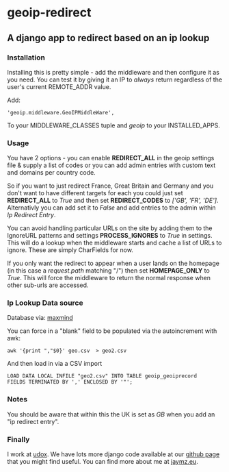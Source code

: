 # geoip-redirect

## A django app to redirect based on an ip lookup

### Installation
Installing this is pretty simple - add the middleware and then configure it as
you need. You can test it by giving it an IP to *always* return regardless
of the user's current REMOTE_ADDR value.

Add:

    'geoip.middleware.GeoIPMiddleWare',

To your MIDDLEWARE_CLASSES tuple and *geoip* to your INSTALLED_APPS.

### Usage

You have 2 options - you can enable **REDIRECT_ALL** in the geoip settings
file & supply a list of codes or you can add admin entries with custom text
and domains per country code.

So if you want to just redirect France, Great Britain and Germany and you
don't want to have different targets for each you could just set **REDIRECT_ALL**
to *True* and then set **REDIRECT_CODES** to *['GB', 'FR', 'DE']*. Alternativly
you can add set it to *False* and add entries to the admin within *Ip
Redirect Entry*.

You can avoid handling particular URLs on the site by adding them to the
IgnoreURL patterns and settings **PROCESS_IGNORES** to *True* in settings. This
will do a lookup when the middleware starts and cache a list of URLs to ignore.
These are simply CharFields for now.

If you only want the redirect to appear when a user lands on the homepage (in this
case a *request.path* matching "/") then set **HOMEPAGE_ONLY** to *True*. This
will force the middleware to return the normal response when other sub-urls
are accessed.

### Ip Lookup Data source

Database via: [maxmind](http://www.maxmind.com/app/geoip_country)

You can force in a "blank" field to be populated via the autoincrement with awk:

    awk '{print ","$0}' geo.csv  > geo2.csv

And then load in via a CSV import

    LOAD DATA LOCAL INFILE "geo2.csv" INTO TABLE geoip_geoiprecord
    FIELDS TERMINATED BY ',' ENCLOSED BY '"';

### Notes

You should be aware that within this the UK is set as *GB* when you add an "ip
redirect entry".

### Finally

I work at [udox](http://www.u-dox.com). We have lots more django code available
at our [github page](http://www.github.com/udox) that you might find useful. You
can find more about me at [jaymz.eu](http://jaymz.eu).